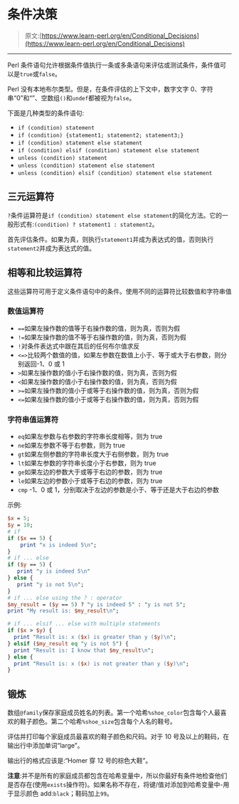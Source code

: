 # 条件决策

> 原文:[https://www.learn-perl.org/en/Conditional_Decisions](https://www.learn-perl.org/en/Conditional_Decisions)

* * *

Perl 条件语句允许根据条件值执行一条或多条语句来评估或测试条件，条件值可以是`true`或`false`。

Perl 没有本地布尔类型。但是，在条件评估的上下文中，数字文字 0、字符串“0”和“”、空数组`()`和`undef`都被视为`false`。

下面是几种类型的条件语句:

*   `if (condition) statement`
*   `if (condition) {statement1; statement2; statement3;}`
*   `if (condition) statement else statement`
*   `if (condition) elsif (condition) statement else statement`
*   `unless (condition) statement`
*   `unless (condition) statement else statement`
*   `unless (condition) elsif (condition) statement else statement`

## 三元运算符

`?`条件运算符是`if (condition) statement else statement`的简化方法。它的一般形式有:`(condition) ? statement1 : statement2`。

首先评估条件。如果为真，则执行`statement1`并成为表达式的值，否则执行`statement2`并成为表达式的值。

## 相等和比较运算符

这些运算符可用于定义条件语句中的条件。使用不同的运算符比较数值和字符串值

### 数值运算符

*   `==`如果左操作数的值等于右操作数的值，则为真，否则为假
*   `!=`如果左操作数的值不等于右操作数的值，则为真，否则为假
*   `!`对条件表达式中跟在其后的任何布尔值求反
*   `<=>`比较两个数值的值，如果左参数在数值上小于、等于或大于右参数，则分别返回-1、0 或 1
*   `>`如果左操作数的值小于右操作数的值，则为真，否则为假
*   `<`如果左操作数的值小于右操作数的值，则为真，否则为假
*   `>=`如果左操作数的值小于或等于右操作数的值，则为真，否则为假
*   `<=`如果左操作数的值小于或等于右操作数的值，则为真，否则为假

### 字符串值运算符

*   `eq`如果左参数与右参数的字符串长度相等，则为 true
*   `ne`如果左参数不等于右参数，则为 true
*   `gt`如果左侧参数的字符串长度大于右侧参数，则为 true
*   `lt`如果左参数的字符串长度小于右参数，则为 true
*   `ge`如果左边的参数大于或等于右边的参数，则为 true
*   `le`如果左边的参数小于或等于右边的参数，则为 true
*   `cmp` -1、0 或 1，分别取决于左边的参数是小于、等于还是大于右边的参数

示例:

```perl
$x = 5;
$y = 10;
# if
if ($x == 5) {
    print "x is indeed 5\n";
}
# if ... else
if ($y == 5) {
   print "y is indeed 5\n"
} else {
   print "y is not 5\n";
}
# if ... else using the ? : operator
$my_result = ($y == 5) ? "y is indeed 5" : "y is not 5";
print "My result is: $my_result\n";

# if ... elsif ... else with multiple statements
if ($x > $y) {
  print "Result is: x ($x) is greater than y ($y)\n";
} elsif ($my_result eq "y is not 5") {
  print "Result is: I know that $my_result\n";
} else {
  print "Result is: x ($x) is not greater than y ($y)\n";
} 
```

## 锻炼

数组`@family`保存家庭成员姓名的列表。第一个哈希`%shoe_color`包含每个人最喜欢的鞋子颜色。第二个哈希`%shoe_size`包含每个人名的鞋号。

评估并打印每个家庭成员最喜欢的鞋子颜色和尺码。对于 10 号及以上的鞋码，在输出行中添加单词“large”。

输出行的格式应该是:“Homer 穿 12 号的棕色大鞋”。

**注意**:并不是所有的家庭成员都包含在哈希变量中，所以你最好有条件地检查他们是否存在(使用`exists`操作符)。如果名称不存在，将键/值对添加到哈希变量中-用于显示颜色 add:`black`；鞋码加上`99`。